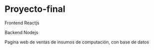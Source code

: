 # Proyecto-final

Frontend Reactjs 

Backend Nodejs

Pagina web de ventas de insumos de computación, con base de datos
